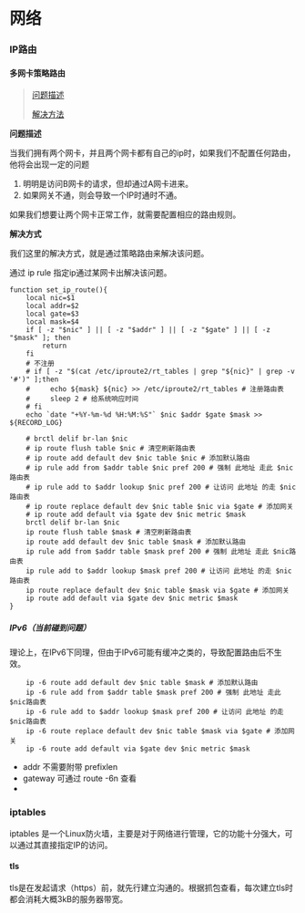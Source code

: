 # 网络



### IP路由

#### 多网卡策略路由

> [问题描述](https://www.ichenfu.com/2020/11/24/multi-nics-policy-routing/)
>
> [解决方法](https://blog.51cto.com/u_15127559/2662107)

**问题描述**

当我们拥有两个网卡，并且两个网卡都有自己的ip时，如果我们不配置任何路由，他将会出现一定的问题

1. 明明是访问B网卡的请求，但却通过A网卡进来。
2. 如果网关不通，则会导致一个IP时通时不通。

如果我们想要让两个网卡正常工作，就需要配置相应的路由规则。

**解决方式**

我们这里的解决方式，就是通过策略路由来解决该问题。

通过 ip rule 指定ip通过某网卡出解决该问题。
```shell
function set_ip_route(){
    local nic=$1
    local addr=$2
    local gate=$3
    local mask=$4
    if [ -z "$nic" ] || [ -z "$addr" ] || [ -z "$gate" ] || [ -z "$mask" ]; then
        return
    fi
    # 不注册
    # if [ -z "$(cat /etc/iproute2/rt_tables | grep "${nic}" | grep -v '#')" ];then
    #     echo ${mask} ${nic} >> /etc/iproute2/rt_tables # 注册路由表
    #     sleep 2 # 给系统响应时间
    # fi
    echo `date "+%Y-%m-%d %H:%M:%S"` $nic $addr $gate $mask >> ${RECORD_LOG}
    
    # brctl delif br-lan $nic
    # ip route flush table $nic # 清空刷新路由表
    # ip route add default dev $nic table $nic # 添加默认路由
    # ip rule add from $addr table $nic pref 200 # 强制 此地址 走此 $nic路由表
    # ip rule add to $addr lookup $nic pref 200 # 让访问 此地址 的走 $nic路由表
    # ip route replace default dev $nic table $nic via $gate # 添加网关
    # ip route add default via $gate dev $nic metric $mask
    brctl delif br-lan $nic
    ip route flush table $mask # 清空刷新路由表
    ip route add default dev $nic table $mask # 添加默认路由
    ip rule add from $addr table $mask pref 200 # 强制 此地址 走此 $nic路由表
    ip rule add to $addr lookup $mask pref 200 # 让访问 此地址 的走 $nic路由表
    ip route replace default dev $nic table $mask via $gate # 添加网关
    ip route add default via $gate dev $nic metric $mask
}
```

##### IPv6（当前碰到问题）

理论上，在IPv6下同理，但由于IPv6可能有缓冲之类的，导致配置路由后不生效。
```shell
    ip -6 route add default dev $nic table $mask # 添加默认路由
    ip -6 rule add from $addr table $mask pref 200 # 强制 此地址 走此 $nic路由表
    ip -6 rule add to $addr lookup $mask pref 200 # 让访问 此地址 的走 $nic路由表
    ip -6 route replace default dev $nic table $mask via $gate # 添加网关
    ip -6 route add default via $gate dev $nic metric $mask
```
- addr 不需要附带 prefixlen 
- gateway 可通过 route -6n 查看
- 

### iptables

iptables 是一个Linux防火墙，主要是对于网络进行管理，它的功能十分强大，可以通过其直接指定IP的访问。



#### tls

tls是在发起请求（https）前，就先行建立沟通的。根据抓包查看，每次建立tls时都会消耗大概3kB的服务器带宽。